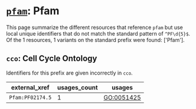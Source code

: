 # [`pfam`](https://bioregistry.io/pfam): Pfam

This page summarize the different resources that reference `pfam`
but use local unique identifiers that do not match the standard pattern of
`^PF\d{5}$`. Of the 1 resources,
1 variants on the standard prefix were found: ['Pfam'].

## `cco`: Cell Cycle Ontology

Identifiers for this prefix are given incorrectly in `cco`.

| external_xref    |   usages_count | usages                                                  |
|------------------|----------------|---------------------------------------------------------|
| `Pfam:PF02174.5` |              1 | [GO:0051425](http://purl.obolibrary.org/obo/GO_0051425) |

